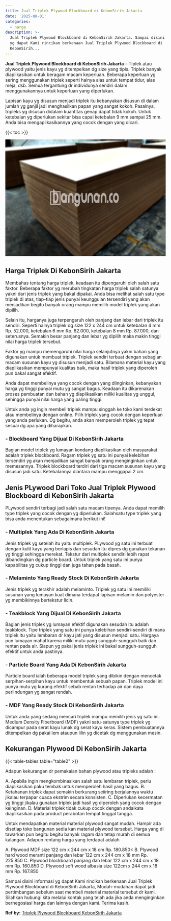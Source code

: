 ```yaml
---
title: Jual Triplek Plywood Blockboard di KebonSirih Jakarta
date: '2025-08-01'
categories:
  - harga
description: >-
  Jual Triplek Plywood Blockboard di KebonSirih Jakarta. Sampai disini informasi
  yg dapat Kami rincikan berkenaan Jual Triplek Plywood Blockboard di
  KebonSirih...
---
```


**Jual Triplek Plywood Blockboard di KebonSirih Jakarta** – Tiplek atau plywood yaitu jenis kayu yg ditempelkan dg size yang tipis. Triplek banyak diaplikasikan untuk beragam macam keperluan. Beberapa keperluan yg sering menggunakan triplek seperti halnya alas untuk tempat tidur, alas meja, dsb. Semua tergantung dr individunya sendiri dalam menggunakannya untuk keperluan yang diperlukan.

Lapisan kayu yg disusun menjadi triplek itu kebanyakan disusun di dalam jumlah yg ganjil jadi menghasilkan papan yang sangat kokoh. Pasalnya, tripleks yg disusun didalam kuantitas genap dapat tidak kokoh. Untuk ketebalan yg diperlukan sekitar bisa capai ketebalan 9 mm sampai 25 mm. Anda bisa mengaplikasikannya yang cocok dengan yang dicari.

{{< toc >}}

![Jual Triplek Plywood Blockboard di KebonSirih Jakarta](/images/jual-triplek-murah-41.png)

## Harga Triplek Di KebonSirih Jakarta

Membahas tentang harga triplek, keadaan itu dipengaruhi oleh salah satu faktor. Beberapa faktor yg merubah tingkatan harga triplek salah satunya yakni dari jenis triplek yang bakal dipakai. Anda bisa melihat salah satu type triplek di atas, tiap-tiap jenis punyai keunggulan tersendiri yang akan menjadikan begitu banyak orang mampu memilih model triplek yang akan dipilih.

Selain itu, harganya juga terpengaruh oleh panjang dan lebar dari triplek itu sendiri. Seperti halnya triplek dg size 122 x 244 cm untuk ketebalan 4 mm Rp. 52.000, ketebalan 6 mm Rp. 82.000, ketebalan 8 mm Rp. 87.000, dan seterusnya. Semakin besar panjang dan lebar yg dipilih maka makin tinggi nilai harga triplek tersebut.

Faktor yg mampu memengaruhi nilai harga selanjutnya yakni bahan yang digunakan untuk membuat triplek. Triplek sendiri terbuat dengan sebagian macam susunan kayu yg disusun menjadi satu. Bilamana material kayu yang diaplikasikan mempunyai kualitas baik, maka hasil triplek yang diperoleh pun bakal sangat efektif.

Anda dapat membelinya yang cocok dengan yang diinginkan, kebanyakan harga yg tinggi punyai mutu yg sangat bagus. Keadaan itu dikarenakan proses pembuatan dan bahan yg diaplikasikan miliki kualitas yg unggul, sehingga punyai nilai harga yang paling tinggi.

Untuk anda yg ingin membeli triplek mampu singgah ke toko kami terdekat atau membelinya dengan online. Pilih triplek yang cocok dengan keperluan yang anda perlukan. Dg begitu, anda akan memperoleh triplek yg tepat sesuai dg apa yang diharapkan.

### \- Blockboard Yang Dijual Di KebonSirih Jakarta

Bagian model triplek yg lumayan kondang diaplikasikan oleh masyarakat adalah triplek blockboard. Ragam triplek yg satu ini punyai kelebihan tersendiri yg akan menjadikan sangat banyak orang menginginkan untuk memesannya. Triplek blockboard terdiri dari tiga macam susunan kayu yang disusun jadi satu. Ketebalannya diantara mampu menggapai 2 cm.

## Jenis PLywood Dari Toko Jual Triplek Plywood Blockboard di KebonSirih Jakarta

PLywood sendiri terbagi jadi salah satu macam tipenya. Anda dapat memilih type triplek yang cocok dengan yg diperlukan. Salahsatu type triplek yang bisa anda menentukan sebagaimana berikut ini!

### \- Multiplek Yang Ada Di KebonSirih Jakarta

Jenis triplek yg setelah itu yaitu multiplek. PLywood yg satu ini terbuat dengan kulit kayu yang berlapis dan sesudah itu dipres dg gunakan tekanan yg tinggi sehingga merekat. Tekstur dari multiplek sendiri lebih rapat dibandingkan dg particle board. Untuk triplek yang satu ini punya kapabilitas yg cukup tinggi dan juga tahan pada basah.

### \- Melaminto Yang Ready Stock Di KebonSirih Jakarta

Jenis triplek yg terakhir adalah melaminto. Triplek yg satu ini memiliki susunan yang lumayan kuat dimana terdapat lapisan melamin dan polyester yg membikinnya bertekstur licin.

### \- Teakblock Yang Dijual Di KebonSirih Jakarta

Bagian jenis triplek yg lumayan efektif digunakan sesudah itu adalah teakblock. Tipe triplek yang satu ini punya kelebihan sendiri-sendiri di mana triplek itu yaitu lembaran dr kayu jati yang disusun menjadi satu. Hargaya pun lumayan mahal karena miliki mutu yang sungguh-sungguh baik dan rentan pada air. Siapun yg pakai jenis triplek ini bakal sungguh-sungguh efektif untuk anda pastinya.

### \- Particle Board Yang Ada Di KebonSirih Jakarta

Particle board ialah beberapa model triplek yang dibikin dengan mencetak serpihan-serpihan kayu untuk membentuk sebuah papan. Triplek model ini punya mutu yg kurang efektif sebab rentan terhadap air dan daya perlindungan yg sangat rendah.

### \- MDF Yang Ready Stock Di KebonSirih Jakarta

Untuk anda yang sedang mencari triplek mampu memilih jenis yg satu ini. Medium Density Fiberboard (MDF) yakni satu-satunya type triplek yg dicampur pada serat kayu lunak dg serat kayu keras. Sistem pembuatannya ditempelkan dg pakai lem ataupun lilin yg dicetak dg menggunakan mesin.

## Kekurangan Plywood Di KebonSirih Jakarta

{{< table-tables table="table2" >}}

Adapun kekurangan dr pemakaian bahan plywood atau tripleks adalah :

A. Apabila ingin mengkombinasikan salah satu lembaran triplek, perlu diaplikasikan paku tembak untuk memperoleh hasil yang bagus. B. Ketahanan triplek dapat semakin berkurang seiiring berjalannya waktu jikalau terpapar cuaca ekstrim secara konsisten. C. Diperlukan kecermatan yg tinggi jikalau gunakan triplek jadi hasil yg diperoleh yang cocok dengan keinginan. D. Material triplek tidak cukup cocok dengan andaikata diaplikasikan pada product perabotan tempat tinggal tangga.

Untuk mendapatkan material material plywood sangat mudah. Hampir ada disetiap toko bangunan sedia kan material plywood tersebut. Harga yang di tawarkan pun begitu begitu banyak ragam dan tetap murah di semua kalangan. Adapun rentang harga yang terdapat adalah

A. Plywood MDF size 122 cm x 244 cm x 18 cm Rp. 180.850< B. Plywood hard wood meranti panjang dan lebar 122 cm x 244 cm x 18 mm Rp. 225.850 C. Plywood blockboard panjang dan lebar 122 cm x 244 cm x 18 mm Rp. 160.850 D. Plywood soft wood albasia size 122cm x 244 cm x 18 mm Rp. 167.850

Sampai disini informasi yg dapat Kami rincikan berkenaan Jual Triplek Plywood Blockboard di KebonSirih Jakarta, Mudah-mudahan dapat jadi pertimbangan sebelum saat membeli material material tersebut dr kami. Silahkan hubungi kita melalui kontak yang telah ada jika anda menginginkan bernegosiasi harga dan lainnya dengan kami. Terima kasih.

**Ref by:** [Triplek Plywood Blockboard KebonSirih Jakarta](https://id.wikipedia.org/wiki/Triplek)
